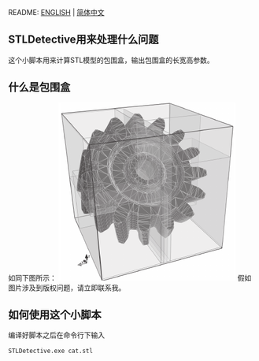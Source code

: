 README: [ENGLISH](https://github.com/alexwoo1900/stldetective/blob/master/README.md) | [简体中文](https://github.com/alexwoo1900/stldetective/blob/master/README_CN.md)

## STLDetective用来处理什么问题
这个小脚本用来计算STL模型的包围盒，输出包围盒的长宽高参数。

## 什么是包围盒
如同下图所示：
![bounding-box-sample](https://raw.githubusercontent.com/alexwoo1900/stldetective/master/docs/assets/bounding-box-sample.png)
假如图片涉及到版权问题，请立即联系我。

## 如何使用这个小脚本
编译好脚本之后在命令行下输入
```bash
STLDetective.exe cat.stl
```